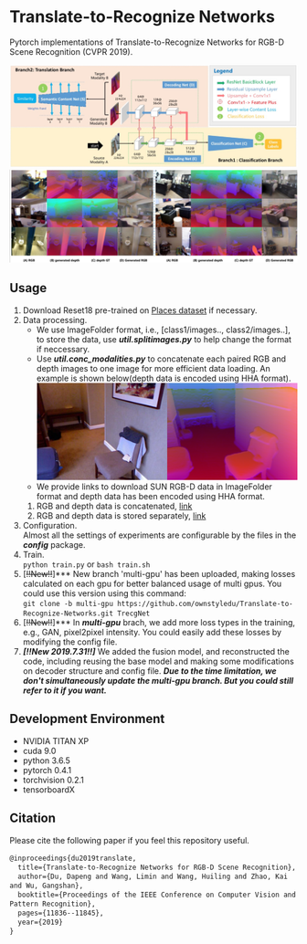 # Translate-to-Recognize Networks

Pytorch implementations of Translate-to-Recognize Networks for RGB-D Scene Recognition (CVPR 2019).

![blockchain](images/framework.jpg)
![blockchain](images/gen.jpg)
## Usage
1. Download Reset18 pre-trained on [Places dataset](https://github.com/CSAILVision/places365) if necessary.  
2. Data processing.  
   * We use ImageFolder format, i.e., [class1/images.., class2/images..], to store the data, 
use ***util.splitimages.py*** to help change the format if neccessary.
   * Use ***util.conc_modalities.py*** to concatenate each paired RGB and depth images to one image for more efficient data loading. An example is shown below(depth data is encoded using HHA format).
   ![blockchain](images/conc_data.png)
   * We provide links to download SUN RGB-D data in ImageFolder format and depth data has been encoded using HHA format.
   1. RGB and depth data is concatenated, [link](http://mcg.nju.edu.cn/dataset/sun-rgbd_conc.tar)
   2. RGB and depth data is stored separately, [link](http://mcg.nju.edu.cn/dataset/sun-rgbd_split.tar)
3. Configuration.  
Almost all the settings of experiments are configurable by the files in the ***config*** package.
4. Train.  
`python train.py` or `bash train.sh`
5. [~~\!\!New\!\!~~]*** New branch 'multi-gpu' has been uploaded, making losses calculated on each gpu for better balanced usage of multi gpus.
You could use this version using this command: \
`git clone -b multi-gpu https://github.com/ownstyledu/Translate-to-Recognize-Networks.git TrecgNet`
6. [~~\!\!New\!\!~~]*** In ***multi-gpu*** brach, we add more loss types in the training, e.g., GAN, pixel2pixel intensity. You could easily add these losses by modifying the config file.
7. ***[\!\!New 2019.7.31\!\!]*** We added the fusion model, and reconstructed the code, including reusing the base model and making some modifications on decoder structure and config file. 
***Due to the time limitation, we don't simultaneously update the multi-gpu branch. But you could still refer to it if you want.***
## Development Environment
* NVIDIA TITAN XP
* cuda 9.0
* python 3.6.5
* pytorch 0.4.1
* torchvision 0.2.1
* tensorboardX

## Citation
Please cite the following paper if you feel this repository useful.
```
@inproceedings{du2019translate,
  title={Translate-to-Recognize Networks for RGB-D Scene Recognition},
  author={Du, Dapeng and Wang, Limin and Wang, Huiling and Zhao, Kai and Wu, Gangshan},
  booktitle={Proceedings of the IEEE Conference on Computer Vision and Pattern Recognition},
  pages={11836--11845},
  year={2019}
}

```
